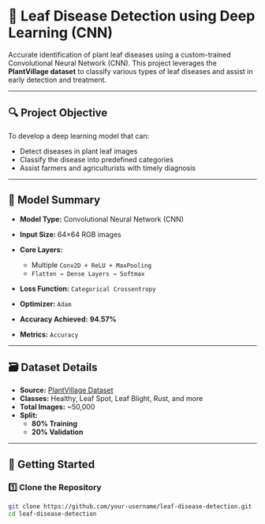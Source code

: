 # 🌿 Leaf Disease Detection using Deep Learning (CNN)

Accurate identification of plant leaf diseases using a custom-trained Convolutional Neural Network (CNN). This project leverages the **PlantVillage dataset** to classify various types of leaf diseases and assist in early detection and treatment.

---

## 🔍 Project Objective

To develop a deep learning model that can:

- Detect diseases in plant leaf images
- Classify the disease into predefined categories
- Assist farmers and agriculturists with timely diagnosis

---

## 🧠 Model Summary

- **Model Type:** Convolutional Neural Network (CNN)
- **Input Size:** 64×64 RGB images
- **Core Layers:**
  - Multiple `Conv2D + ReLU + MaxPooling`
  - `Flatten → Dense Layers → Softmax`
- **Loss Function:** `Categorical Crossentropy`
- **Optimizer:** `Adam`

- **Accuracy Achieved:** **94.57%**
- **Metrics:** `Accuracy`

---

## 🗃️ Dataset Details

- **Source:** [PlantVillage Dataset](https://www.kaggle.com/datasets/emmarex/plantdisease)
- **Classes:** Healthy, Leaf Spot, Leaf Blight, Rust, and more
- **Total Images:** ~50,000
- **Split:**
  - **80% Training**
  - **20% Validation**

---

## 🚀 Getting Started

### 1️⃣ Clone the Repository

```bash
git clone https://github.com/your-username/leaf-disease-detection.git
cd leaf-disease-detection
